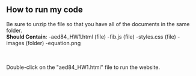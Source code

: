 ## How to run my code
Be sure to unzip the file so that you have all of the documents in the same folder.
</br>**Should Contain**:
-aed84_HW1.html (file)
-fib.js (file)
-styles.css (file)
-images (folder)
    -equation.png

</br></br>Double-click on the "aed84_HW1.html" file to run the website.
